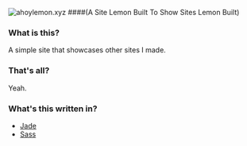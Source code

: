 ![ahoylemon.xyz](http://ahoylemon.xyz/og-image.png)
####(A Site Lemon Built To Show Sites Lemon Built)

### What is this?
A simple site that showcases other sites I made.

### That's all?
Yeah.

### What's this written in?
* [Jade](http://jade-lang.com/)
* [Sass](http://sass-lang.com/)